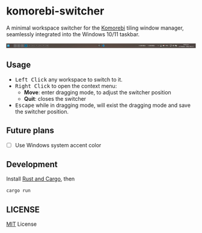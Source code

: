 # komorebi-switcher

A minimal workspace switcher for the [Komorebi](https://github.com/LGUG2Z/komorebi/) tiling window manager, seamlessly integrated into the Windows 10/11 taskbar.

![Image showcasing komorebi switcher](.github/image.png)

## Usage

- <kbd>Left Click</kbd> any workspace to switch to it.
- <kbd>Right Click</kbd> to open the context menu:
  - **Move**: enter dragging mode, to adjust the switcher position
  - **Quit**: closes the switcher
- <kbd>Escape</kbd> while in dragging mode, will exist the dragging mode and save the switcher position.

## Future plans

- [ ] Use Windows system accent color

## Development

Install [Rust and Cargo](https://rustup.rs/), then

```sh
cargo run
```

## LICENSE

[MIT](./LICENSE) License
